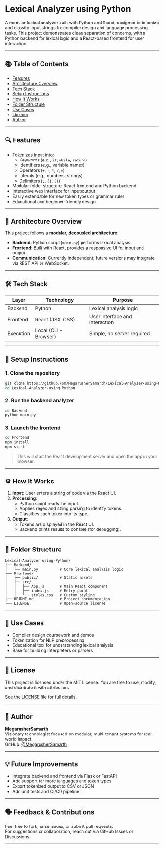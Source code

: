 # Lexical Analyzer using Python

A modular lexical analyzer built with Python and React, designed to tokenize and classify input strings for compiler design and language processing tasks. This project demonstrates clean separation of concerns, with a Python backend for lexical logic and a React-based frontend for user interaction.

---

## 📚 Table of Contents
- [Features](#features)
- [Architecture Overview](#architecture-overview)
- [Tech Stack](#tech-stack)
- [Setup Instructions](#setup-instructions)
- [How It Works](#how-it-works)
- [Folder Structure](#folder-structure)
- [Use Cases](#use-cases)
- [License](#license)
- [Author](#author)

---

## 🔍 Features
- Tokenizes input into:
  - Keywords (e.g., `if`, `while`, `return`)
  - Identifiers (e.g., variable names)
  - Operators (`+`, `-`, `*`, `/`, `=`)
  - Literals (e.g., numbers, strings)
  - Delimiters (`;`, `{}`, `()`)
- Modular folder structure: React frontend and Python backend
- Interactive web interface for input/output
- Easily extendable for new token types or grammar rules
- Educational and beginner-friendly design

---

## 🧠 Architecture Overview

This project follows a **modular, decoupled architecture**:

- **Backend**: Python script (`main.py`) performs lexical analysis.
- **Frontend**: Built with React, provides a responsive UI for input and output.
- **Communication**: Currently independent; future versions may integrate via REST API or WebSocket.

---

## 🛠️ Tech Stack

| Layer     | Technology         | Purpose                          |
|-----------|--------------------|----------------------------------|
| Backend   | Python             | Lexical analysis logic           |
| Frontend  | React (JSX, CSS)   | User interface and interaction   |
| Execution | Local (CLI + Browser) | Simple, no server required    |

---

## 🚀 Setup Instructions

### 1. Clone the repository
```bash
git clone https://github.com/MegarusherSamarth/Lexical-Analyzer-using-Python
cd Lexical-Analyzer-using-Python
```

### 2. Run the backend analyzer
```bash
cd Backend
python main.py
```

### 3. Launch the frontend
```bash
cd Frontend
npm install
npm start
```

> This will start the React development server and open the app in your browser.

---

## ⚙️ How It Works

1. **Input**: User enters a string of code via the React UI.
2. **Processing**:
   - Python script reads the input.
   - Applies regex and string parsing to identify tokens.
   - Classifies each token into its type.
3. **Output**:
   - Tokens are displayed in the React UI.
   - Backend prints results to console (for debugging).

---

## 📁 Folder Structure

```
Lexical-Analyzer-using-Python/
├── Backend/
│   └── main.py          # Core lexical analysis logic
├── Frontend/
│   ├── public/          # Static assets
│   ├── src/
│   │   ├── App.js       # Main React component
│   │   ├── index.js     # Entry point
│   │   └── styles.css   # Custom styling
├── README.md            # Project documentation
└── LICENSE              # Open-source license
```

---

## 🧪 Use Cases
- Compiler design coursework and demos
- Tokenization for NLP preprocessing
- Educational tool for understanding lexical analysis
- Base for building interpreters or parsers

---

## 📄 License

This project is licensed under the MIT License. You are free to use, modify, and distribute it with attribution.

See the [LICENSE](LICENSE) file for full details.

---

## 🙌 Author

**MegarusherSamarth**  
Visionary technologist focused on modular, multi-tenant systems for real-world impact.  
GitHub: [@MegarusherSamarth](https://github.com/MegarusherSamarth)

---

## 💡 Future Improvements
- Integrate backend and frontend via Flask or FastAPI
- Add support for more languages and token types
- Export tokenized output to CSV or JSON
- Add unit tests and CI/CD pipeline

---

## 🗣️ Feedback & Contributions

Feel free to fork, raise issues, or submit pull requests.  
For suggestions or collaboration, reach out via GitHub Issues or Discussions.

---
